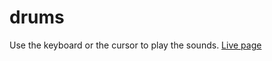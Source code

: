# drums
Use the keyboard or the cursor to play the sounds. [Live page](https://mariapoltavska.github.io/drums/)
